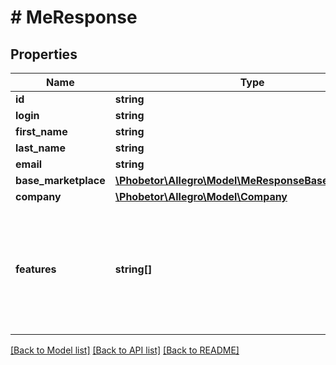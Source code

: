 # # MeResponse

## Properties

Name | Type | Description | Notes
------------ | ------------- | ------------- | -------------
**id** | **string** | User Id. | [optional]
**login** | **string** | User login. | [optional]
**first_name** | **string** | User&#39;s first name. | [optional]
**last_name** | **string** | User&#39;s last name. | [optional]
**email** | **string** | User&#39;s email. | [optional]
**base_marketplace** | [**\Phobetor\Allegro\Model\MeResponseBaseMarketplace**](MeResponseBaseMarketplace.md) |  | [optional]
**company** | [**\Phobetor\Allegro\Model\Company**](Company.md) |  | [optional]
**features** | **string[]** | User&#39;s features list:  - &#x60;SUPER_SELLER&#x60; - Super Seller (\&quot;Super Sprzedawca\&quot;) information.  - &#x60;ONE_FULFILLMENT&#x60; - Seller uses the fulfillment service provided by Allegro. | [optional]

[[Back to Model list]](../../README.md#models) [[Back to API list]](../../README.md#endpoints) [[Back to README]](../../README.md)
